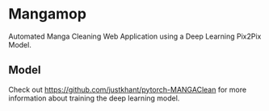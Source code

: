 # Mangamop
Automated Manga Cleaning Web Application using a Deep Learning Pix2Pix Model. 

## Model 
Check out https://github.com/justkhant/pytorch-MANGAClean for more information about training the deep learning model. 
